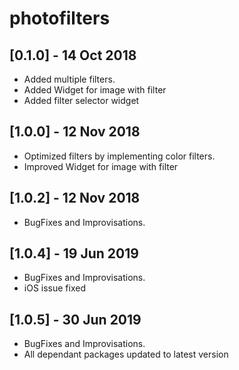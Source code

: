 # photofilters

## [0.1.0] - 14 Oct 2018

* Added multiple filters.
* Added Widget for image with filter
* Added filter selector widget

## [1.0.0] - 12 Nov 2018

* Optimized filters by implementing color filters.
* Improved Widget for image with filter

## [1.0.2] - 12 Nov 2018

* BugFixes and Improvisations.

## [1.0.4] - 19 Jun 2019

* BugFixes and Improvisations.
* iOS issue fixed

## [1.0.5] - 30 Jun 2019

* BugFixes and Improvisations.
* All dependant packages updated to latest version
